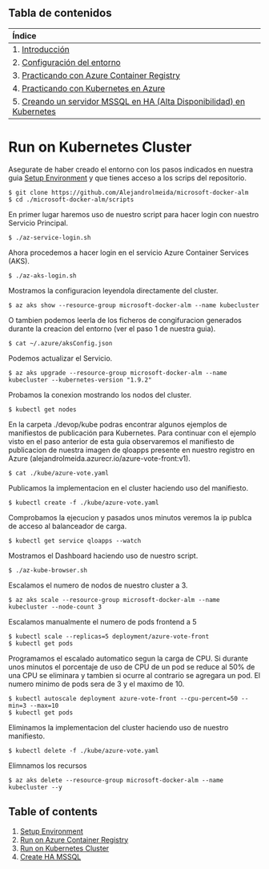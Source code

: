 ## Tabla de contenidos
| Índice |
| :--- |
| 1. [Introducción](README.md) |
| 2. [Configuración del entorno](1.%20Setup%20Environment.md) |
| 3. [Practicando con Azure Container Registry](2.%20Run%20on%20Azure%20Container%20Registry.md) |
| 4. [Practicando con Kubernetes en Azure](3.%20Run%20on%20Kubernetes%20Cluster.md) |
| 5. [Creando un servidor MSSQL en HA (Alta Disponibilidad) en Kubernetes](4.%20Create%20HA_MSSQL.md) |

# Run on Kubernetes Cluster

Asegurate de haber creado el entorno con los pasos indicados en nuestra guia [Setup Environment](1.%20Setup%20Environment.md) y que tienes acceso a los scrips del repositorio.

    $ git clone https://github.com/Alejandrolmeida/microsoft-docker-alm
    $ cd ./microsoft-docker-alm/scripts

En primer lugar haremos uso de nuestro script para hacer login con nuestro Servicio Principal.

    $ ./az-service-login.sh

Ahora procedemos a hacer login en el servicio Azure Container Services (AKS).

    $ ./az-aks-login.sh

Mostramos la configuracion leyendola directamente del cluster.

    $ az aks show --resource-group microsoft-docker-alm --name kubecluster

O tambien podemos leerla de los ficheros de congifuracion generados durante la creacion del entorno (ver el paso 1 de nuestra guia).

    $ cat ~/.azure/aksConfig.json

Podemos actualizar el Servicio.

    $ az aks upgrade --resource-group microsoft-docker-alm --name kubecluster --kubernetes-version "1.9.2"

Probamos la conexion mostrando los nodos del cluster.

    $ kubectl get nodes
 
En la carpeta ./devop/kube podras encontrar algunos ejemplos de manifiestos de publicación para Kubernetes. Para continuar con el ejemplo visto en el paso anterior de esta guia observaremos el manifiesto de publicacion de nuestra imagen de qloapps presente en nuestro registro en Azure (alejandrolmeida.azurecr.io/azure-vote-front:v1).
    
    $ cat ./kube/azure-vote.yaml

Publicamos la implementacion en el cluster haciendo uso del manifiesto.
    
    $ kubectl create -f ./kube/azure-vote.yaml

Comprobamos la ejecucion y pasados unos minutos veremos la ip publca de acceso al balanceador de carga.
    
    $ kubectl get service qloapps --watch

Mostramos el Dashboard haciendo uso de nuestro script.
    
    $ ./az-kube-browser.sh

Escalamos el numero de nodos de nuestro cluster a 3.

    $ az aks scale --resource-group microsoft-docker-alm --name kubecluster --node-count 3

Escalamos manualmente el numero de pods frontend a 5

    $ kubectl scale --replicas=5 deployment/azure-vote-front
    $ kubectl get pods

Programamos el escalado automatico segun la carga de CPU. Si durante unos minutos el porcentaje de uso de CPU de un pod se reduce al 50% de una CPU se eliminara y tambien si ocurre al contrario se agregara un pod. El numero minimo de pods sera de 3 y el maximo de 10.  

    $ kubectl autoscale deployment azure-vote-front --cpu-percent=50 --min=3 --max=10
    $ kubectl get pods

Eliminamos la implementacion del cluster haciendo uso de nuestro manifiesto.
    
    $ kubectl delete -f ./kube/azure-vote.yaml

Elimnamos los recursos
    
    $ az aks delete --resource-group microsoft-docker-alm --name kubecluster --y

## Table of contents
1. [Setup Environment](1.%20Setup%20Environment.md)
2. [Run on Azure Container Registry](2.%20Run%20on%20Azure%20Container%20Registry.md)
3. [Run on Kubernetes Cluster](3.%20Run%20on%20Kubernetes%20Cluster.md)
4. [Create HA MSSQL](4.%20Create%20HA_MSSQL.md)

